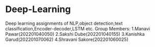 # Deep-Learning
Deep learning assignments of NLP,object detection,text classification,Encoder-decoder,LSTM etc.
Group Members:
1.Manavi Pawar(202201040050)
2.Sakshi Dube(202201040155)
3.Kanishka Garud(202201070062)
4.Shravani Sakore(202201060025)
